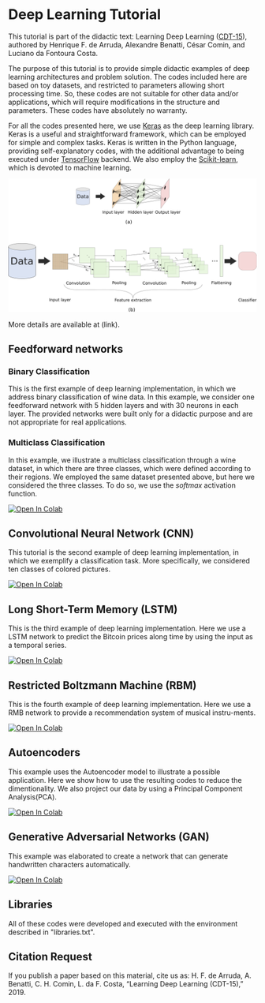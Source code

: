 # Deep Learning Tutorial

This tutorial is part of the didactic text: Learning Deep Learning ([CDT-15](link)), authored by Henrique F. de Arruda, Alexandre Benatti, César Comin, and Luciano da Fontoura Costa.

The purpose of this tutorial is to provide simple didactic examples of deep learning architectures and problem solution. The codes included here are based on toy datasets, and restricted to parameters allowing short processing time. So, these codes are not suitable for other data and/or applications, which will require modifications in the structure and parameters.  These codes have absolutely no warranty.

For all the codes presented here, we use [Keras](https://keras.io/) as the deep learning library. Keras is a useful and straightforward framework, which can be employed for simple and complex tasks.  Keras is written in the Python language, providing self-explanatory codes, with the additional advantage to being executed under [TensorFlow](https://www.tensorflow.org/) backend. We also employ the [Scikit-learn](https://scikit-learn.org/), which is devoted to machine learning. 

![](./redes.png)

More details are available at (link). 


## Feedforward networks

### Binary Classification
This is the first example of deep learning implementation, in which we address binary classification of wine data. In this example, we consider one feedforward network with 5 hidden layers and with 30 neurons in each layer. The provided networks were built only for a didactic purpose and are not appropriate for real applications.

### Multiclass Classification
In this example, we illustrate a multiclass classification through a wine dataset, in which there are three classes, which were defined according to their regions. We employed the same dataset presented above, but here we considered the three classes. To do so, we use the *softmax* activation function.

[![Open In Colab](https://colab.research.google.com/assets/colab-badge.svg)](https://colab.research.google.com/github/hfarruda/deeplearningtutorial/blob/master/deepLearning_feedforward.ipynb)


## Convolutional Neural Network (CNN)
This tutorial is the second example of deep learning implementation, in which we exemplify a classification task. More specifically, we considered ten classes of colored pictures.

[![Open In Colab](https://colab.research.google.com/assets/colab-badge.svg)](https://colab.research.google.com/github/hfarruda/deeplearningtutorial/blob/master/deepLearning_CNN.ipynb)


## Long Short-Term Memory (LSTM)

This is the third example of deep learning implementation. Here we use a LSTM network to predict the Bitcoin prices along time by using the input as a temporal series.

[![Open In Colab](https://colab.research.google.com/assets/colab-badge.svg)](https://colab.research.google.com/github/hfarruda/deeplearningtutorial/blob/master/deepLearning_LSTM.ipynb)


## Restricted Boltzmann Machine (RBM)

This is the fourth example of deep learning implementation. Here we use a RMB network to provide a recommendation system of musical instru-ments.

[![Open In Colab](https://colab.research.google.com/assets/colab-badge.svg)](https://colab.research.google.com/github/hfarruda/deeplearningtutorial/blob/master/deepLearning_RBM.ipynb)


## Autoencoders
This example uses the Autoencoder model to illustrate a possible application. Here we show how to use the resulting codes to reduce the dimentionality. We also project our data by using a Principal Component Analysis(PCA).

[![Open In Colab](https://colab.research.google.com/assets/colab-badge.svg)](https://colab.research.google.com/github/hfarruda/deeplearningtutorial/blob/master/deepLearning_autoencoder.ipynb)


## Generative Adversarial Networks (GAN)
This example was elaborated to create a network that can generate handwritten characters automatically.

[![Open In Colab](https://colab.research.google.com/assets/colab-badge.svg)](https://colab.research.google.com/github/hfarruda/deeplearningtutorial/blob/master/deepLearning_GAN.ipynb)


## Libraries
All of these codes were developed and executed with the environment described in "libraries.txt". 

## Citation Request
If you publish a paper based on this material, cite us as: H. F. de Arruda, A. Benatti, C. H. Comin, L.  da  F.  Costa,  “Learning Deep Learning (CDT-15),” 2019.
